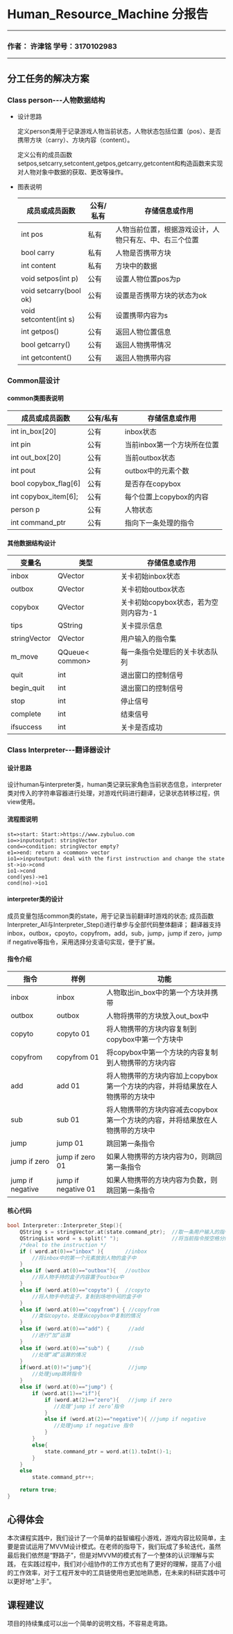 # Human_Resource_Machine 分报告
---------------------------
### 作者：  许津铭   学号：3170102983 
---
## 分工任务的解决方案

### Class person---人物数据结构

* 设计思路

  定义person类用于记录游戏人物当前状态，人物状态包括位置（pos）、是否携带方块（carry）、方块内容（content）。

  定义公有的成员函数setpos,setcarry,setcontent,getpos,getcarry,getcontent和构造函数来实现对人物对象中数据的获取、更改等操作。

* 图表说明

  | 成员或成员函数         | 公有/私有 | 存储信息或作用                                         |
  | ---------------------- | --------- | ------------------------------------------------------ |
  | int pos                | 私有      | 人物当前位置，根据游戏设计，人物只有左、中、右三个位置 |
  | bool carry             | 私有      | 人物是否携带方块                                       |
  | int content            | 私有      | 方块中的数据                                           |
  | void setpos(int p)     | 公有      | 设置人物位置pos为p                                     |
  | void setcarry(bool ok) | 公有      | 设置是否携带方块的状态为ok                             |
  | void setcontent(int s) | 公有      | 设置携带内容为s                                        |
  | int getpos()           | 公有      | 返回人物位置信息                                       |
  | bool getcarry()        | 公有      | 返回人物携带情况                                       |
  | int getcontent()       | 公有      | 返回人物携带内容                                       |

###  Common层设计
#### common类图表说明
| 成员或成员函数         | 公有/私有 | 存储信息或作用                                         |
| ---------------------- | --------- | ------------------------------------------------------ |
| int in_box[20]                | 公有      | inbox状态 |
| int pin             | 公有      | 当前inbox第一个方块所在位置                                       |
| int out_box[20]            | 公有      | 当前outbox状态                                           |
| int pout     | 公有      | outbox中的元素个数                                     |
| bool copybox_flag[6] | 公有      | 是否存在copybox                             |
| int copybox_item[6]; | 公有      | 每个位置上copybox的内容                                       |
| person p           | 公有      | 人物状态                                      |
| int command_ptr        | 公有      | 指向下一条处理的指令      |

#### 其他数据结构设计
| 变量名         | 类型 | 存储信息或作用                                         |
| ---------------------- | --------- | ------------------------------------------------------ |
| inbox                |  QVector<int>      | 关卡初始inbox状态 |
| outbox               |  QVector<int>      | 关卡初始outbox状态                               |
| copybox |  QVector<int>      | 关卡初始copybox状态，若为空则内容为-1                             |
| tips | QString      | 关卡提示信息                                       |
| stringVector           |  QVector<QString>      | 用户输入的指令集                                      |
| m_move        | QQueue< common>      | 每一条指令处理后的关卡状态队列      |
| quit        | int     | 退出窗口的控制信号      |
| begin_quit        | int      | 退出窗口的控制信号      |
| stop        | int      | 停止信号   |
| complete        | int      | 结束信号      |
| ifsuccess        | int       | 关卡是否成功     |

### Class Interpreter---翻译器设计

#### 设计思路

  设计human与interpreter类，human类记录玩家角色当前状态信息，interpreter类对传入的字符串容器进行处理，对游戏代码进行翻译，记录状态转移过程，供view使用。

#### 流程图说明

  ```flow
  st=>start: Start:>https://www.zybuluo.com
  io=>inputoutput: stringVector
  cond=>condition: stringVector empty?
  e1=>end: return a <common> vector 
  io1=>inputoutput: deal with the first instruction and change the state
  st->io->cond
  io1->cond
  cond(yes)->e1
  cond(no)->io1
  ```

#### interpreter类的设计
  
  成员变量包括common类的state，用于记录当前翻译时游戏的状态;
  成员函数Interpreter_All与Interpreter_Step()进行单步与全部代码整体翻译；
  翻译器支持inbox，outbox，cpoyto，copyfrom，add，sub，jump，jump if zero，jump if negative等指令，采用选择分支语句实现，便于扩展。

#### 指令介绍
| 指令         | 样例 | 功能                                         |
| ---------------------- | --------- | ------------------------------------------------------ |
| inbox                | inbox      | 人物取出in_box中的第一个方块并携带 |
| outbox             | outbox      | 人物将携带的方块放入out_box中                                       |
| copyto            | copyto 01      | 将人物携带的方块内容复制到copybox中第一个方块中                                           |
| copyfrom     | copyfrom 01      | 将copybox中第一个方块的内容复制到人物携带的方块内容                                     |
| add | add 01      | 将人物携带的方块内容加上copybox第一个方块的内容，并将结果放在人物携带的方块中|
| sub | sub 01 | 将人物携带的方块内容减去copybox第一个方块的内容，并将结果放在人物携带的方块中 |
| jump           | jump 01 | 跳回第一条指令                     |
| jump if zero        | jump if zero 01 | 如果人物携带的方块内容为0，则跳回第一条指令                  |
| jump if negative   | jump if negative 01 | 如果人物携带的方块内容为负数，则跳回第一条指令       |

#### 核心代码

``` c
bool Interpreter::Interpreter_Step(){
    QString s = stringVector.at(state.command_ptr);  //取一条用户输入的指令
    QStringList word = s.split(" ");                 //将当前指令按空格分隔
    /*deal to the instruction */
    if ( word.at(0)=="inbox" ){       //inbox
        //将inbox中的第一个元素放到人物的盒子中
    }
    else if (word.at(0)=="outbox"){   //outbox
        //将人物手持的盒子内容置于outbox中
    }
    else if (word.at(0)=="copyto") {  //copyto
        //将人物手中的盒子，复制到场地中间的盒子中
    }
    else if (word.at(0)=="copyfrom") { //copyfrom
        //类似copyto，处理从copybox中复制的情况
    }
    else if (word.at(0)=="add") {      //add
        //进行“加”运算
    }
    else if (word.at(0)=="sub") {      //sub
        //处理“减”运算的情况
    }
    if(word.at(0)!="jump"){            //jump
        //处理jump跳转指令
    }
    else if (word.at(0)=="jump") {
        if (word.at(1)=="if"){
            if (word.at(2)=="zero"){   //jump if zero
               //处理‘jump if zero’指令
            }
            else if (word.at(2)=="negative"){ //jump if negative
               //处理jump if negative 指令
            }
        }
        else{
            state.command_ptr = word.at(1).toInt()-1;
        }
    }
    else
        state.command_ptr++;

    return true;
}
```
## 心得体会

   本次课程实践中，我们设计了一个简单的益智编程小游戏，游戏内容比较简单，主要是尝试运用了MVVM设计模式。在老师的指导下，我们玩成了多轮迭代，虽然最后我们依然是“野路子”，但是对MVVM的模式有了一个整体的认识理解与实践，
   在实践过程中，我们对小组协作的工作方式也有了更好的理解，提高了小组的工作效率，对于工程开发中的工具链使用也更加地熟悉，在未来的科研实践中可以更好地“上手”。



## 课程建议
   项目的持续集成可以出一个简单的说明文档，不容易走弯路。
